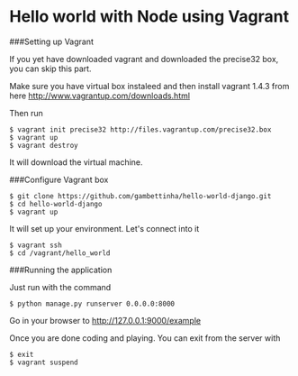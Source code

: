 Hello world with Node using Vagrant
===================================



###Setting up Vagrant

If you yet have downloaded vagrant and downloaded the precise32 box, you can skip this part.

Make sure you have virtual box instaleed and then install vagrant 1.4.3 from here http://www.vagrantup.com/downloads.html

Then run

    $ vagrant init precise32 http://files.vagrantup.com/precise32.box
    $ vagrant up
    $ vagrant destroy
    
It will download the virtual machine. 
    

###Configure Vagrant box

    $ git clone https://github.com/gambettinha/hello-world-django.git
    $ cd hello-world-django
    $ vagrant up
    
It will set up your environment. Let's connect into it

    $ vagrant ssh
    $ cd /vagrant/hello_world
   
    
###Running the application
    
Just run with the command

    $ python manage.py runserver 0.0.0.0:8000
    
Go in your browser to http://127.0.0.1:9000/example


Once you are done coding and playing. You can exit from the server with
    
    $ exit
    $ vagrant suspend
